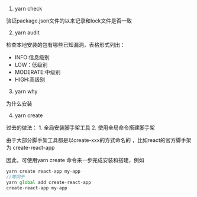 1. yarn check

验证package.json文件的以来记录和lock文件是否一致

2. yarn audit

检查本地安装的包有哪些已知漏洞，表格形式列出：
- INFO:信息级别
- LOW：低级别
- MODERATE:中级别
- HIGH:高级别

3. yarn why

为什么安装


4. yarn create

过去的做法：
    1. 全局安装脚手架工具
    2. 使用全局命令搭建脚手架

由于大部分脚手架工具都是以create-xxx的方式命名的 ，比如react的官方脚手架为 create-react-app

因此，可使用yarn create 命令来一步完成安装和搭建，例如

```js
yarn create react-app my-app
//等同于
yarn global add create-react-app
create-react-app my-app
```